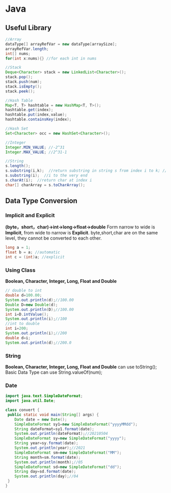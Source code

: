 # Java

## Useful Library

```java
//Array
dataType[] arrayRefVar = new dataType[arraySize];
arrayRefVar.length;
int[] nums;
for(int x:nums){} //for each int in nums

//Stack
Deque<Character> stack = new LinkedList<Character>();
stack.pop();
stack.push(num);
stack.isEmpty();
stack.peek();

//Hash Table
Map<T, T> hashtable = new HashMap<T, T>();
hashtable.get(index);
hashtable.put(index,value);
hashtable.containsKey(index);

//Hash Set
Set<Character> occ = new HashSet<Character>();

//Integer
Integer.MIN_VALUE; //-2^31
Integer.MAX_VALUE; //2^31-1

//String
s.length();
s.substring(i,k);  //return substring in string s from index i to k; //not include i
s.substring(i);  //i to the very end
s.charAt(i);  //return char at index i
char[] charArray = s.toCharArray();
```

## Data Type Conversion

### Implicit and Explicit
**(byte，short，char)->int->long->float->double**
Form narrow to wide is **Implicit**, from wide to narrow is **Explicit**.
byte,short,char are on the same level, they cannot be converted to each other.
```java
long a = 1;
float b = a; //automatic
int c = (int)a; //explicit
```

### Using Class
**Boolean, Character, Integer, Long, Float and Double**
```java
// double to int
double d=100.00;
System.out.println(d);//100.00
Double D=new Double(d);
System.out.println(D);//100.00
int i=D.intValue();
System.out.println(i);//100
//int to double
int i=200;
System.out.println(i);//200
double d=i;
System.out.println(d);//200.0
```

### String
**Boolean, Character, Integer, Long, Float and Double** can use toString();
Basic Data Type can use String.valueOf(num);

### Date
```java
import java.text.SimpleDateFormat;
import java.util.Date;

class convert {
 public static void main(String[] args) {
    Date date = new Date();
    SimpleDateFormat sy1=new SimpleDateFormat("yyyyMMdd");
    String dateFormat=sy1.format(date);
    System.out.println(dateFormat);//20210504
    SimpleDateFormat sy=new SimpleDateFormat("yyyy");
    String year=sy.format(date);
    System.out.println(year);//2021
    SimpleDateFormat sm=new SimpleDateFormat("MM");
    String month=sm.format(date);
    System.out.println(month);//05
    SimpleDateFormat sd=new SimpleDateFormat("dd");
    String day=sd.format(date);
    System.out.println(day);//04
 }
}   
```




